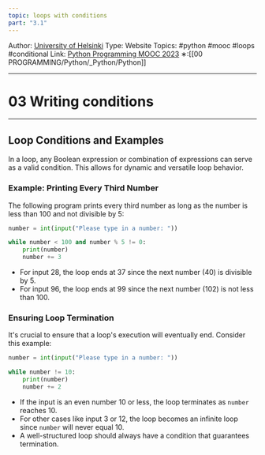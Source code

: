 ```yaml
---
topic: loops with conditions
part: "3.1"
---
```

Author: [University of Helsinki](https://programming-23.mooc.fi/)
Type: Website
Topics: #python #mooc #loops #conditional 
Link: [Python Programming MOOC 2023](https://programming-23.mooc.fi/)
∗:[[00 PROGRAMMING/Python/_Python/Python]] 

---
# 03 Writing conditions

--- 
## Loop Conditions and Examples

In a loop, any Boolean expression or combination of expressions can serve as a valid condition. This allows for dynamic and versatile loop behavior.

### Example: Printing Every Third Number

The following program prints every third number as long as the number is less than 100 and not divisible by 5:

```python
number = int(input("Please type in a number: "))

while number < 100 and number % 5 != 0:
    print(number)
    number += 3
```

- For input 28, the loop ends at 37 since the next number (40) is divisible by 5.
- For input 96, the loop ends at 99 since the next number (102) is not less than 100.

### Ensuring Loop Termination

It's crucial to ensure that a loop's execution will eventually end. Consider this example:

```python
number = int(input("Please type in a number: "))

while number != 10:
    print(number)
    number += 2
```

- If the input is an even number 10 or less, the loop terminates as `number` reaches 10.
- For other cases like input 3 or 12, the loop becomes an infinite loop since `number` will never equal 10.
- A well-structured loop should always have a condition that guarantees termination.
